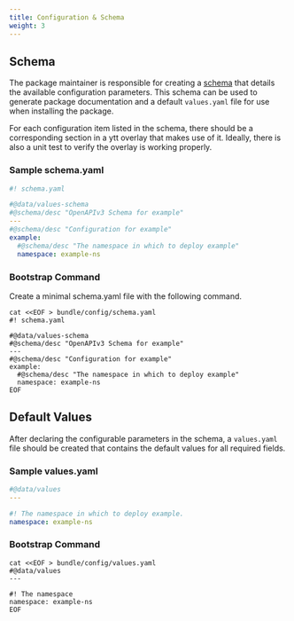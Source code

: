 ```yaml
---
title: Configuration & Schema
weight: 3
---
```


## Schema

The package maintainer is responsible for creating a [schema](https://carvel.dev/ytt/docs/latest/how-to-write-schema/) that details the available configuration parameters. This schema can be used to generate package documentation and a default `values.yaml` file for use when installing the package.

For each configuration item listed in the schema, there should be a corresponding section in a ytt overlay that makes use of it. Ideally, there is also a unit test to verify the overlay is working properly.

### Sample schema.yaml

```yaml
#! schema.yaml

#@data/values-schema
#@schema/desc "OpenAPIv3 Schema for example"
---
#@schema/desc "Configuration for example"
example:
  #@schema/desc "The namespace in which to deploy example"
  namespace: example-ns
```

### Bootstrap Command

Create a minimal schema.yaml file with the following command.

```shell
cat <<EOF > bundle/config/schema.yaml
#! schema.yaml

#@data/values-schema
#@schema/desc "OpenAPIv3 Schema for example"
---
#@schema/desc "Configuration for example"
example:
  #@schema/desc "The namespace in which to deploy example"
  namespace: example-ns
EOF
```

## Default Values

After declaring the configurable parameters in the schema, a `values.yaml` file should be created that contains the default values for all required fields.

### Sample values.yaml

```yaml
#@data/values
---

#! The namespace in which to deploy example.
namespace: example-ns
```

### Bootstrap Command

```shell
cat <<EOF > bundle/config/values.yaml
#@data/values
---

#! The namespace
namespace: example-ns
EOF
```
